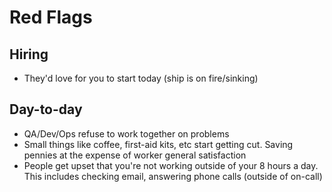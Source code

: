 # Red Flags

## Hiring

- They'd love for you to start today (ship is on fire/sinking)

## Day-to-day

- QA/Dev/Ops refuse to work together on problems
- Small things like coffee, first-aid kits, etc start getting cut. Saving pennies at the expense of worker general satisfaction
- People get upset that you're not working outside of your 8 hours a day. This includes checking email, answering phone calls (outside of on-call)
